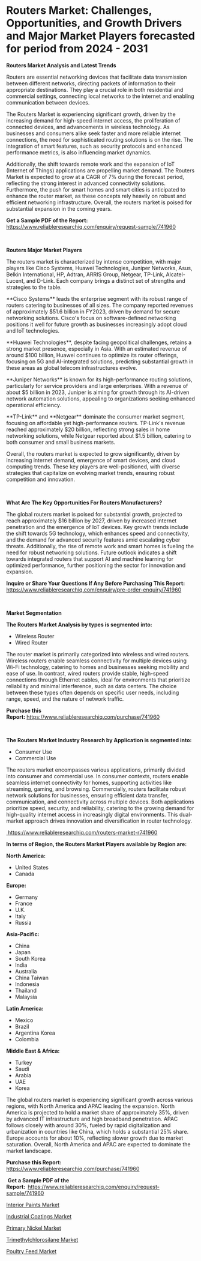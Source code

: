 <p><h1>Routers Market: Challenges, Opportunities, and Growth Drivers and Major Market Players forecasted for period from 2024 - 2031</h1></p><p><strong>Routers Market Analysis and Latest Trends</strong></p>
<p><p>Routers are essential networking devices that facilitate data transmission between different networks, directing packets of information to their appropriate destinations. They play a crucial role in both residential and commercial settings, connecting local networks to the internet and enabling communication between devices.</p><p>The Routers Market is experiencing significant growth, driven by the increasing demand for high-speed internet access, the proliferation of connected devices, and advancements in wireless technology. As businesses and consumers alike seek faster and more reliable internet connections, the need for sophisticated routing solutions is on the rise. The integration of smart features, such as security protocols and enhanced performance metrics, is also influencing market dynamics.</p><p>Additionally, the shift towards remote work and the expansion of IoT (Internet of Things) applications are propelling market demand. The Routers Market is expected to grow at a CAGR of 7% during the forecast period, reflecting the strong interest in advanced connectivity solutions. Furthermore, the push for smart homes and smart cities is anticipated to enhance the router market, as these concepts rely heavily on robust and efficient networking infrastructure. Overall, the routers market is poised for substantial expansion in the coming years.</p></p>
<p><strong>Get a Sample PDF of the Report:&nbsp;</strong> <a href="https://www.reliableresearchiq.com/enquiry/request-sample/741960?utm_campaign=103&utm_medium=2&utm_source=Github&utm_content=ia&utm_term=10122024&utm_id=routers">https://www.reliableresearchiq.com/enquiry/request-sample/741960</a></p>
<p>&nbsp;</p>
<p><strong>Routers Major Market Players</strong></p>
<p><p>The routers market is characterized by intense competition, with major players like Cisco Systems, Huawei Technologies, Juniper Networks, Asus, Belkin International, HP, Adtran, ARRIS Group, Netgear, TP-Link, Alcatel-Lucent, and D-Link. Each company brings a distinct set of strengths and strategies to the table.</p><p>**Cisco Systems** leads the enterprise segment with its robust range of routers catering to businesses of all sizes. The company reported revenues of approximately $51.6 billion in FY2023, driven by demand for secure networking solutions. Cisco's focus on software-defined networking positions it well for future growth as businesses increasingly adopt cloud and IoT technologies.</p><p>**Huawei Technologies**, despite facing geopolitical challenges, retains a strong market presence, especially in Asia. With an estimated revenue of around $100 billion, Huawei continues to optimize its router offerings, focusing on 5G and AI-integrated solutions, predicting substantial growth in these areas as global telecom infrastructures evolve.</p><p>**Juniper Networks** is known for its high-performance routing solutions, particularly for service providers and large enterprises. With a revenue of about $5 billion in 2023, Juniper is aiming for growth through its AI-driven network automation solutions, appealing to organizations seeking enhanced operational efficiency.</p><p>**TP-Link** and **Netgear** dominate the consumer market segment, focusing on affordable yet high-performance routers. TP-Link's revenue reached approximately $20 billion, reflecting strong sales in home networking solutions, while Netgear reported about $1.5 billion, catering to both consumer and small business markets.</p><p>Overall, the routers market is expected to grow significantly, driven by increasing internet demand, emergence of smart devices, and cloud computing trends. These key players are well-positioned, with diverse strategies that capitalize on evolving market trends, ensuring robust competition and innovation.</p></p>
<p>&nbsp;</p>
<p><strong>What Are The Key Opportunities For Routers Manufacturers?</strong></p>
<p><p>The global routers market is poised for substantial growth, projected to reach approximately $16 billion by 2027, driven by increased internet penetration and the emergence of IoT devices. Key growth trends include the shift towards 5G technology, which enhances speed and connectivity, and the demand for advanced security features amid escalating cyber threats. Additionally, the rise of remote work and smart homes is fueling the need for robust networking solutions. Future outlook indicates a shift towards integrated routers that support AI and machine learning for optimized performance, further positioning the sector for innovation and expansion.</p></p>
<p><strong>Inquire or Share Your Questions If Any Before Purchasing This Report:</strong> <a href="https://www.reliableresearchiq.com/enquiry/pre-order-enquiry/741960?utm_campaign=103&utm_medium=2&utm_source=Github&utm_content=ia&utm_term=10122024&utm_id=routers">https://www.reliableresearchiq.com/enquiry/pre-order-enquiry/741960</a></p>
<p>&nbsp;</p>
<p><strong>Market Segmentation</strong></p>
<p><strong>The Routers Market Analysis by types is segmented into:</strong></p>
<p><ul><li>Wireless Router</li><li>Wired Router</li></ul></p>
<p><p>The router market is primarily categorized into wireless and wired routers. Wireless routers enable seamless connectivity for multiple devices using Wi-Fi technology, catering to homes and businesses seeking mobility and ease of use. In contrast, wired routers provide stable, high-speed connections through Ethernet cables, ideal for environments that prioritize reliability and minimal interference, such as data centers. The choice between these types often depends on specific user needs, including range, speed, and the nature of network traffic.</p></p>
<p><strong>Purchase this Report:&nbsp;</strong><a href="https://www.reliableresearchiq.com/purchase/741960?utm_campaign=103&utm_medium=2&utm_source=Github&utm_content=ia&utm_term=10122024&utm_id=routers">https://www.reliableresearchiq.com/purchase/741960</a></p>
<p>&nbsp;</p>
<p><strong>The Routers Market Industry Research by Application is segmented into:</strong></p>
<p><ul><li>Consumer Use</li><li>Commercial Use</li></ul></p>
<p><p>The routers market encompasses various applications, primarily divided into consumer and commercial use. In consumer contexts, routers enable seamless internet connectivity for homes, supporting activities like streaming, gaming, and browsing. Commercially, routers facilitate robust network solutions for businesses, ensuring efficient data transfer, communication, and connectivity across multiple devices. Both applications prioritize speed, security, and reliability, catering to the growing demand for high-quality internet access in increasingly digital environments. This dual-market approach drives innovation and diversification in router technology.</p></p>
<p><a href="https://www.reliableresearchiq.com/routers-market-r741960?utm_campaign=103&utm_medium=2&utm_source=Github&utm_content=ia&utm_term=10122024&utm_id=routers">&nbsp;https://www.reliableresearchiq.com/routers-market-r741960</a></p>
<p><strong>In terms of Region, the Routers Market Players available by Region are:</strong></p>
<p>
    <p> <strong> North America: </strong>
        <ul>
            <li>United States</li>
            <li>Canada</li>
        </ul>
        </p> 
    <p> <strong> Europe: </strong>
        <ul>
            <li>Germany</li>
            <li>France</li>
            <li>U.K.</li>
            <li>Italy</li>
            <li>Russia</li>
        </ul>
        </p> 
    <p> <strong> Asia-Pacific: </strong>
        <ul>
            <li>China</li>
            <li>Japan</li>
            <li>South Korea</li>
            <li>India</li>
            <li>Australia</li>
            <li>China Taiwan</li>
            <li>Indonesia</li>
            <li>Thailand</li>
            <li>Malaysia</li>
        </ul>
        </p> 
    <p> <strong> Latin America: </strong>
        <ul>
            <li>Mexico</li>
            <li>Brazil</li>
            <li>Argentina Korea</li>
            <li>Colombia</li>
        </ul>
        </p> 
    <p> <strong> Middle East & Africa: </strong>
        <ul>
            <li>Turkey</li>
            <li>Saudi</li>
            <li>Arabia</li>
            <li>UAE</li>
            <li>Korea</li>
        </ul>
    </p>
    </p>
<p><p>The global routers market is experiencing significant growth across various regions, with North America and APAC leading the expansion. North America is projected to hold a market share of approximately 35%, driven by advanced IT infrastructure and high broadband penetration. APAC follows closely with around 30%, fueled by rapid digitalization and urbanization in countries like China, which holds a substantial 25% share. Europe accounts for about 10%, reflecting slower growth due to market saturation. Overall, North America and APAC are expected to dominate the market landscape.</p></p>
<p><strong>Purchase this Report: </strong><a href="https://www.reliableresearchiq.com/purchase/741960?utm_campaign=103&utm_medium=2&utm_source=Github&utm_content=ia&utm_term=10122024&utm_id=routers">https://www.reliableresearchiq.com/purchase/741960</a></p>
<p>&nbsp;<strong>Get a Sample PDF of the Report:&nbsp;&nbsp;</strong><a href="https://www.reliableresearchiq.com/enquiry/request-sample/741960?utm_campaign=103&utm_medium=2&utm_source=Github&utm_content=ia&utm_term=10122024&utm_id=routers">https://www.reliableresearchiq.com/enquiry/request-sample/741960</a></p>
<p><strong></strong></p>
<p><p><a href="https://www.linkedin.com/pulse/th-score-market-0ptye?utm_campaign=103&utm_medium=2&utm_source=Github&utm_content=ia&utm_term=10122024&utm_id=routers">Interior Paints Market</a></p><p><a href="https://www.linkedin.com/pulse/th-score-market-0ptye?utm_campaign=103&utm_medium=2&utm_source=Github&utm_content=ia&utm_term=10122024&utm_id=routers">Industrial Coatings Market</a></p><p><a href="https://www.linkedin.com/pulse/futur-trend-quest-sl8ue?utm_campaign=103&utm_medium=2&utm_source=Github&utm_content=ia&utm_term=10122024&utm_id=routers">Primary Nickel Market</a></p><p><a href="https://www.linkedin.com/pulse/th-score-market-0ptye?utm_campaign=103&utm_medium=2&utm_source=Github&utm_content=ia&utm_term=10122024&utm_id=routers">Trimethylchlorosilane Market</a></p><p><a href="https://www.linkedin.com/pulse/futur-trend-quest-sl8ue?utm_campaign=103&utm_medium=2&utm_source=Github&utm_content=ia&utm_term=10122024&utm_id=routers">Poultry Feed Market</a></p></p>